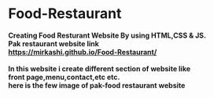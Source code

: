# Food-Restaurant
<b>Creating Food Resturant Website By using HTML,CSS & JS.</BR>
<B>Pak restaurant website link</br>
https://mirkashi.github.io/Food-Restaurant/ </br>
<br>In this website i create different section of website like</br>
front page,menu,contact,etc etc.</br>
here is the few image of pak-food restaurant website </hr>

